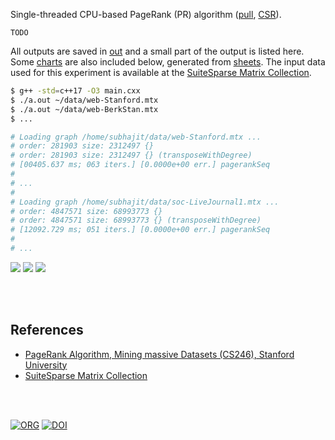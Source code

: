 Single-threaded CPU-based PageRank (PR) algorithm ([pull], [CSR]).

`TODO`

All outputs are saved in [out](out/) and a small part of the output is listed
here. Some [charts] are also included below, generated from [sheets]. The input
data used for this experiment is available at the [SuiteSparse Matrix
Collection].

```bash
$ g++ -std=c++17 -O3 main.cxx
$ ./a.out ~/data/web-Stanford.mtx
$ ./a.out ~/data/web-BerkStan.mtx
$ ...

# Loading graph /home/subhajit/data/web-Stanford.mtx ...
# order: 281903 size: 2312497 {}
# order: 281903 size: 2312497 {} (transposeWithDegree)
# [00405.637 ms; 063 iters.] [0.0000e+00 err.] pagerankSeq
#
# ...
#
# Loading graph /home/subhajit/data/soc-LiveJournal1.mtx ...
# order: 4847571 size: 68993773 {}
# order: 4847571 size: 68993773 {} (transposeWithDegree)
# [12092.729 ms; 051 iters.] [0.0000e+00 err.] pagerankSeq
#
# ...
```

[![](https://i.imgur.com/vtndB2G.png)][sheetp]
[![](https://i.imgur.com/XCXYdMU.png)][sheetp]
[![](https://i.imgur.com/jZ9gFi1.png)][sheetp]

<br>
<br>


## References

- [PageRank Algorithm, Mining massive Datasets (CS246), Stanford University](https://www.youtube.com/watch?v=ke9g8hB0MEo)
- [SuiteSparse Matrix Collection]

<br>
<br>


[![ORG](https://img.shields.io/badge/org-puzzlef-green?logo=Org)](https://puzzlef.github.io)
[![DOI](https://zenodo.org/badge/446454893.svg)](https://zenodo.org/badge/latestdoi/446454893)


[SuiteSparse Matrix Collection]: https://sparse.tamu.edu
[pull]: https://github.com/puzzlef/pagerank-push-vs-pull
[CSR]: https://github.com/puzzlef/pagerank-class-vs-csr
[charts]: https://photos.app.goo.gl/d4dQ6TppMWb74zDH8
[sheets]: https://docs.google.com/spreadsheets/d/10WWrZNLVS3SwGfX_YJaT0_T45GQEt2s6Aaoczh3-xcA/edit?usp=sharing
[sheetp]: https://docs.google.com/spreadsheets/d/e/2PACX-1vTH9kclC5UhGqW8LED_0ymqNqGbowCzHZKtHQtm0-njwNsCshN85D4VVuKLSMTVx0MKSGyd_bx_VIKm/pubhtml
